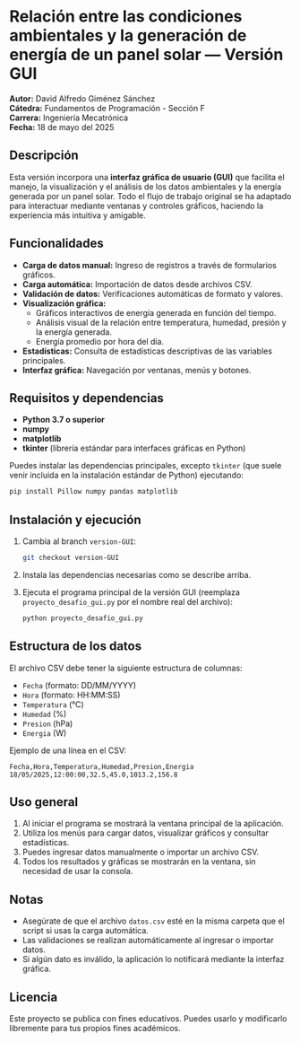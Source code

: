 # Relación entre las condiciones ambientales y la generación de energía de un panel solar — Versión GUI

**Autor:** David Alfredo Giménez Sánchez  
**Cátedra:** Fundamentos de Programación - Sección F  
**Carrera:** Ingeniería Mecatrónica  
**Fecha:** 18 de mayo del 2025

## Descripción

Esta versión incorpora una **interfaz gráfica de usuario (GUI)** que facilita el manejo, la visualización y el análisis de los datos ambientales y la energía generada por un panel solar. Todo el flujo de trabajo original se ha adaptado para interactuar mediante ventanas y controles gráficos, haciendo la experiencia más intuitiva y amigable.

## Funcionalidades

- **Carga de datos manual:** Ingreso de registros a través de formularios gráficos.
- **Carga automática:** Importación de datos desde archivos CSV.
- **Validación de datos:** Verificaciones automáticas de formato y valores.
- **Visualización gráfica:** 
  - Gráficos interactivos de energía generada en función del tiempo.
  - Análisis visual de la relación entre temperatura, humedad, presión y la energía generada.
  - Energía promedio por hora del día.
- **Estadísticas:** Consulta de estadísticas descriptivas de las variables principales.
- **Interfaz gráfica:** Navegación por ventanas, menús y botones.

## Requisitos y dependencias

- **Python 3.7 o superior**
- **numpy**
- **matplotlib**
- **tkinter** (librería estándar para interfaces gráficas en Python)

Puedes instalar las dependencias principales, excepto `tkinter` (que suele venir incluida en la instalación estándar de Python) ejecutando:

```bash
pip install Pillow numpy pandas matplotlib
```

## Instalación y ejecución

1. Cambia al branch `version-GUI`:

   ```bash
   git checkout version-GUI
   ```

2. Instala las dependencias necesarias como se describe arriba.

3. Ejecuta el programa principal de la versión GUI (reemplaza `proyecto_desafio_gui.py` por el nombre real del archivo):

   ```bash
   python proyecto_desafio_gui.py
   ```

## Estructura de los datos

El archivo CSV debe tener la siguiente estructura de columnas:

- `Fecha` (formato: DD/MM/YYYY)
- `Hora` (formato: HH:MM:SS)
- `Temperatura` (°C)
- `Humedad` (%)
- `Presion` (hPa)
- `Energia` (W)

Ejemplo de una línea en el CSV:

```
Fecha,Hora,Temperatura,Humedad,Presion,Energia
18/05/2025,12:00:00,32.5,45.0,1013.2,156.8
```

## Uso general

1. Al iniciar el programa se mostrará la ventana principal de la aplicación.
2. Utiliza los menús para cargar datos, visualizar gráficos y consultar estadísticas.
3. Puedes ingresar datos manualmente o importar un archivo CSV.
4. Todos los resultados y gráficas se mostrarán en la ventana, sin necesidad de usar la consola.

## Notas

- Asegúrate de que el archivo `datos.csv` esté en la misma carpeta que el script si usas la carga automática.
- Las validaciones se realizan automáticamente al ingresar o importar datos.
- Si algún dato es inválido, la aplicación lo notificará mediante la interfaz gráfica.

## Licencia

Este proyecto se publica con fines educativos. Puedes usarlo y modificarlo libremente para tus propios fines académicos.

